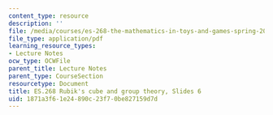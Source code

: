 ```yaml
---
content_type: resource
description: ''
file: /media/courses/es-268-the-mathematics-in-toys-and-games-spring-2010/1871a3f61e24890c23f70be827159d7d_MITES_268S10_ses6_slides.pdf
file_type: application/pdf
learning_resource_types:
- Lecture Notes
ocw_type: OCWFile
parent_title: Lecture Notes
parent_type: CourseSection
resourcetype: Document
title: ES.268 Rubik's cube and group theory, Slides 6
uid: 1871a3f6-1e24-890c-23f7-0be827159d7d
---
```


